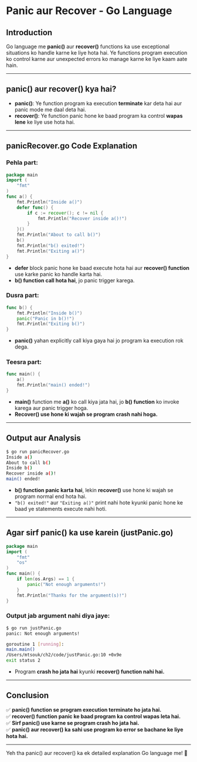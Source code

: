 # **Panic aur Recover - Go Language**

## **Introduction**

Go language me **panic()** aur **recover()** functions ka use exceptional situations ko handle karne ke liye hota hai. Ye functions program execution ko control karne aur unexpected errors ko manage karne ke liye kaam aate hain.

---

## **panic() aur recover() kya hai?**

- **panic()**: Ye function program ka execution **terminate** kar deta hai aur panic mode me daal deta hai.
- **recover()**: Ye function panic hone ke baad program ka control **wapas lene** ke liye use hota hai.

---

## **panicRecover.go Code Explanation**

### **Pehla part:**

```go
package main
import (
    "fmt"
)
func a() {
    fmt.Println("Inside a()")
    defer func() {
        if c := recover(); c != nil {
            fmt.Println("Recover inside a()!")
        }
    }()
    fmt.Println("About to call b()")
    b()
    fmt.Println("b() exited!")
    fmt.Println("Exiting a()")
}
```

- **defer** block panic hone ke baad execute hota hai aur **recover() function** use karke panic ko handle karta hai.
- **b() function call hota hai**, jo panic trigger karega.

### **Dusra part:**

```go
func b() {
    fmt.Println("Inside b()")
    panic("Panic in b()!")
    fmt.Println("Exiting b()")
}
```

- **panic()** yahan explicitly call kiya gaya hai jo program ka execution rok dega.

### **Teesra part:**

```go
func main() {
    a()
    fmt.Println("main() ended!")
}
```

- **main()** function me **a()** ko call kiya jata hai, jo **b() function** ko invoke karega aur panic trigger hoga.
- **Recover() use hone ki wajah se program crash nahi hoga.**

---

## **Output aur Analysis**

```sh
$ go run panicRecover.go
Inside a()
About to call b()
Inside b()
Recover inside a()!
main() ended!
```

- **b() function panic karta hai**, lekin **recover()** use hone ki wajah se program normal end hota hai.
- `"b() exited!"` aur `"Exiting a()"` print nahi hote kyunki panic hone ke baad ye statements execute nahi hoti.

---

## **Agar sirf panic() ka use karein (justPanic.go)**

```go
package main
import (
    "fmt"
    "os"
)
func main() {
    if len(os.Args) == 1 {
        panic("Not enough arguments!")
    }
    fmt.Println("Thanks for the argument(s)!")
}
```

### **Output jab argument nahi diya jaye:**

```sh
$ go run justPanic.go
panic: Not enough arguments!

goroutine 1 [running]:
main.main()
/Users/mtsouk/ch2/code/justPanic.go:10 +0x9e
exit status 2
```

- Program **crash ho jata hai** kyunki **recover() function nahi hai.**

---

## **Conclusion**

✅ **panic() function se program execution terminate ho jata hai.**  
✅ **recover() function panic ke baad program ka control wapas leta hai.**  
✅ **Sirf panic() use karne se program crash ho jata hai.**  
✅ **panic() aur recover() ka sahi use program ko error se bachane ke liye hota hai.**

---

Yeh tha panic() aur recover() ka ek detailed explanation Go language me! 🚀